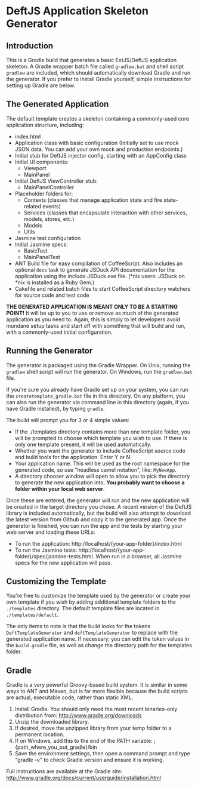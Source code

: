 # DeftJS Application Skeleton Generator

## Introduction

This is a Gradle build that generates a basic ExtJS/DeftJS application skeleton. A Gradle wrapper batch file called `gradlew.bat` and shell script `gradlew` are included, which should automatically download Gradle and run the generator. If you prefer to install Gradle yourself, simple instructions for setting up Gradle are below.


## The Generated Application

The default template creates a skeleton containing a commonly-used core application structure, including:

* index.html
* Application class with basic configuration (Initially set to use mock JSON data. You can add your own mock and production endpoints.)
* Initial stub for DeftJS injector config, starting with an AppConfig class
* Initial UI components:
    * Viewport
    * MainPanel
* Initial DeftJS ViewController stub:
    * MainPanelController
* Placeholder folders for:
    * Contexts (classes that manage application state and fire state-related events)
    * Services (classes that encapsulate interaction with other services, models, stores, etc.)
    * Models
    * Utils
* Jasmine test configuration
* Initial Jasmine specs:
    * BasicTest
    * MainPanelTest
* ANT Build file for easy compilation of CoffeeScript. Also includes an optional `docs` task to generate JSDuck API documentation for the application using the include JSDuck.exe file. (*nix users: JSDuck on *nix is installed as a Ruby Gem.) 
* Cakefile and related batch files to start CoffeeScript directory watchers for source code and test code
	
**THE GENERATED APPLICATION IS MEANT ONLY TO BE A STARTING POINT!** It will be up to you to use or remove as much of the generated application as you need to. Again, this is simply to let developers avoid mundane setup tasks and start off with something that will build and run, with a commonly-used initial configuration.


## Running the Generator

The generator is packaged using the Gradle Wrapper. On Unix, running the `gradlew` shell script will run the generator. On Windows, run the `gradlew.bat` file. 

If you're sure you already have Gradle set up on your system, you can run the `createtemplate_gradle.bat` file in this directory. On any platform, you can also run the generator via command line in this directory (again, if you have Gradle installed), by typing `gradle`.

The build will prompt you for 3 or 4 simple values:

* If the ./templates directory contains more than one template folder, you will be prompted to choose which template you wish to use. If there is only one template present, it will be used automatically.
* Whether you want the generator to include CoffeeScript source code and build tools for the application. Enter Y or N.
* Your application name. This will be used as the root namespace for the generated code, so use "headless camel notation", like: `MyNewApp`.
* A directory chooser window will open to allow you to pick the directory to generate the new application into. **You probably want to choose a folder within your local web server**.

Once these are entered, the generator will run and the new application will be created in the target directory you chose. A recent version of the DeftJS library is included automatically, but the build will also attempt to download the latest version from Github and copy it to the generated app. Once the generator is finished, you can run the app and the tests by starting your web server and loading these URLs:

* To run the application: http://localhost/{your-app-folder}/index.html
* To run the Jasmine tests: http://localhost/{your-app-folder}/spec/jasmine-tests.html. When run in a browser, all Jasmine specs for the new application will pass.


## Customizing the Template

You're free to customize the template used by the generator or create your own template if you wish by adding additional template folders to the `./templates` directory. The default template files are located in `./templates/default`. 

The only items to note is that the build looks for the tokens `DeftTemplateGenerator` and `deftTemplateGenerator` to replace with the generated application name. If necessary, you can edit the token values in the `build.gradle` file, as well as change the directory path for the templates folder.


## Gradle

Gradle is a very powerful Groovy-based build system. It is similar in some ways to ANT and Maven, but is far more flexible because the build scripts are actual, executable code, rather than static XML.

1. Install Gradle. You should only need the most recent binaries-only distribution from: http://www.gradle.org/downloads
2. Unzip the downloaded library.
3. If desired, move the unzipped library from your temp folder to a permanent location.
4. If on Windows, add this to the end of the PATH variable: ;{path_where_you_put_gradle}/bin
5. Save the environment settings, then open a command prompt and type "gradle -v" to check Gradle version and ensure it is working.

Full instructions are available at the Gradle site: http://www.gradle.org/docs/current/userguide/installation.html

